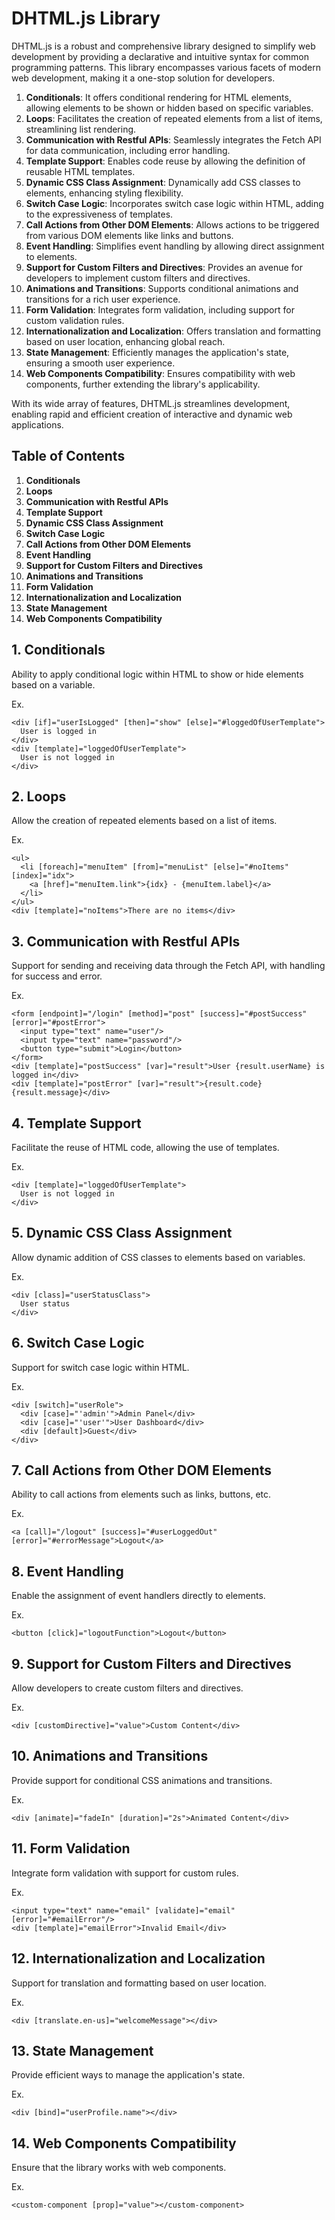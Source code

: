 # DHTML.js Library

DHTML.js is a robust and comprehensive library designed to simplify web development by providing a declarative and intuitive syntax for common programming patterns. This library encompasses various facets of modern web development, making it a one-stop solution for developers.

1. **Conditionals**: It offers conditional rendering for HTML elements, allowing elements to be shown or hidden based on specific variables.
2. **Loops**: Facilitates the creation of repeated elements from a list of items, streamlining list rendering.
3. **Communication with Restful APIs**: Seamlessly integrates the Fetch API for data communication, including error handling.
4. **Template Support**: Enables code reuse by allowing the definition of reusable HTML templates.
5. **Dynamic CSS Class Assignment**: Dynamically add CSS classes to elements, enhancing styling flexibility.
6. **Switch Case Logic**: Incorporates switch case logic within HTML, adding to the expressiveness of templates.
7. **Call Actions from Other DOM Elements**: Allows actions to be triggered from various DOM elements like links and buttons.
8. **Event Handling**: Simplifies event handling by allowing direct assignment to elements.
9. **Support for Custom Filters and Directives**: Provides an avenue for developers to implement custom filters and directives.
10. **Animations and Transitions**: Supports conditional animations and transitions for a rich user experience.
11. **Form Validation**: Integrates form validation, including support for custom validation rules.
12. **Internationalization and Localization**: Offers translation and formatting based on user location, enhancing global reach.
13. **State Management**: Efficiently manages the application's state, ensuring a smooth user experience.
14. **Web Components Compatibility**: Ensures compatibility with web components, further extending the library's applicability.

With its wide array of features, DHTML.js streamlines development, enabling rapid and efficient creation of interactive and dynamic web applications.

## Table of Contents

1. **Conditionals**
2. **Loops**
3. **Communication with Restful APIs**
4. **Template Support**
5. **Dynamic CSS Class Assignment**
6. **Switch Case Logic**
7. **Call Actions from Other DOM Elements**
8. **Event Handling**
9. **Support for Custom Filters and Directives**
10. **Animations and Transitions**
11. **Form Validation**
12. **Internationalization and Localization**
13. **State Management**
14. **Web Components Compatibility**

## 1. Conditionals

Ability to apply conditional logic within HTML to show or hide elements based on a variable.

Ex.
```
<div [if]="userIsLogged" [then]="show" [else]="#loggedOfUserTemplate">
  User is logged in
</div>
<div [template]="loggedOfUserTemplate">
  User is not logged in
</div>
```

## 2. Loops

Allow the creation of repeated elements based on a list of items.

Ex.
```
<ul>
  <li [foreach]="menuItem" [from]="menuList" [else]="#noItems" [index]="idx">
    <a [href]="menuItem.link">{idx} - {menuItem.label}</a>
  </li>
</ul>
<div [template]="noItems">There are no items</div>
```

## 3. Communication with Restful APIs

Support for sending and receiving data through the Fetch API, with handling for success and error.

Ex.
```
<form [endpoint]="/login" [method]="post" [success]="#postSuccess" [error]="#postError">
  <input type="text" name="user"/>
  <input type="text" name="password"/>
  <button type="submit">Login</button>
</form>
<div [template]="postSuccess" [var]="result">User {result.userName} is logged in</div>
<div [template]="postError" [var]="result">{result.code} {result.message}</div>
```

## 4. Template Support

Facilitate the reuse of HTML code, allowing the use of templates.

Ex.
```
<div [template]="loggedOfUserTemplate">
  User is not logged in
</div>
```

## 5. Dynamic CSS Class Assignment

Allow dynamic addition of CSS classes to elements based on variables.

Ex.
```
<div [class]="userStatusClass">
  User status
</div>
```

## 6. Switch Case Logic

Support for switch case logic within HTML.

Ex.
```
<div [switch]="userRole">
  <div [case]="'admin'">Admin Panel</div>
  <div [case]="'user'">User Dashboard</div>
  <div [default]>Guest</div>
</div>
```

## 7. Call Actions from Other DOM Elements

Ability to call actions from elements such as links, buttons, etc.

Ex.
```
<a [call]="/logout" [success]="#userLoggedOut" [error]="#errorMessage">Logout</a>
```

## 8. Event Handling

Enable the assignment of event handlers directly to elements.

Ex.
```
<button [click]="logoutFunction">Logout</button>
```

## 9. Support for Custom Filters and Directives

Allow developers to create custom filters and directives.

Ex.
```
<div [customDirective]="value">Custom Content</div>
```

## 10. Animations and Transitions

Provide support for conditional CSS animations and transitions.

Ex.
```
<div [animate]="fadeIn" [duration]="2s">Animated Content</div>
```

## 11. Form Validation

Integrate form validation with support for custom rules.

Ex.
```
<input type="text" name="email" [validate]="email" [error]="#emailError"/>
<div [template]="emailError">Invalid Email</div>
```

## 12. Internationalization and Localization

Support for translation and formatting based on user location.

Ex.
```
<div [translate.en-us]="welcomeMessage"></div>
```

## 13. State Management

Provide efficient ways to manage the application's state.

Ex.
```
<div [bind]="userProfile.name"></div>
```

## 14. Web Components Compatibility

Ensure that the library works with web components.

Ex.
```
<custom-component [prop]="value"></custom-component>
```